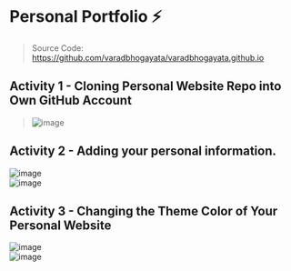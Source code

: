 # Personal Portfolio ⚡️ 
> Source Code: https://github.com/varadbhogayata/varadbhogayata.github.io <br/>
## Activity 1 - Cloning Personal Website Repo into Own GitHub Account
> ![image](https://github.com/user-attachments/assets/9f7d9f7e-8387-40d6-915a-24cb8ec88884) <br/>
## Activity 2 - Adding your personal information.
![image](https://github.com/user-attachments/assets/629fc9dd-c675-419d-875d-834b48eceed5) <br/>
![image](https://github.com/user-attachments/assets/3d6e28e3-4af4-4d27-a340-c1a1ad0e1294) <br/>
## Activity 3 - Changing the Theme Color of Your Personal Website
![image](https://github.com/user-attachments/assets/6ae07790-9ad6-4591-80dc-4cc3d1825271) <br/>
![image](https://github.com/user-attachments/assets/f55e45e2-50d3-4260-b218-bac6dfccbdd8) <br/>

